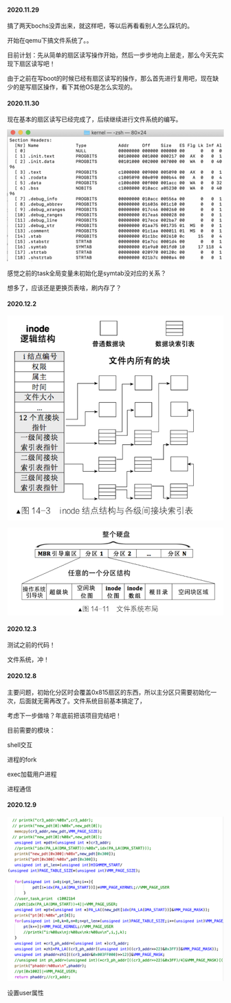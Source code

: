 ####  2020.11.29

搞了两天bochs没弄出来，就这样吧，等以后再看看别人怎么踩坑的。

开始在qemu下搞文件系统了。。

目前计划：先从简单的扇区读写操作开始，然后一步步地向上层走，那么今天先实现下扇区读写吧！

由于之前在写boot的时候已经有扇区读写的操作，那么首先进行复用吧，现在缺少的是写扇区操作，看下其他OS是怎么实现的。

#### 2020.11.30

现在基本的扇区读写已经完成了，后续继续进行文件系统的编写。

![image-20201130230830833](文件系统.assets/image-20201130230830833.png)

感觉之前的task全局变量未初始化是symtab没对应的关系？

想多了，应该还是更换页表啥，刷内存了？

#### 2020.12.2

![image-20201204104926918](文件系统.assets/image-20201204104926918.png)

![image-20201202164254808](文件系统.assets/image-20201202164254808.png)

#### 2020.12.3

测试之前的代码！

文件系统，冲！

#### 2020.12.8

主要问题，初始化分区时会覆盖0x815扇区的东西，所以主分区只需要初始化一次，后面就无需再改了。文件系统目前基本搞定了，

考虑下一步做啥？年底前把该项目完结吧！

目前需要的模块：

shell交互

进程的fork

exec加载用户进程

进程通信

#### 2020.12.9

![image-20201209165527135](文件系统.assets/image-20201209165527135.png)

设置user属性